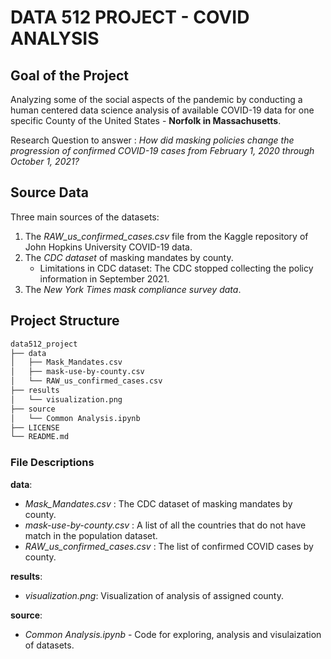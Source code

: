 # DATA 512 PROJECT - COVID ANALYSIS

## Goal of the Project
Analyzing some of the social aspects of the pandemic by conducting a human centered data science analysis of available COVID-19 data for one specific County of the United States - **Norfolk in Massachusetts**.

Research Question to answer : *How did masking policies change the progression of confirmed COVID-19 cases from February 1, 2020 through October 1, 2021?*

## Source Data

Three main sources of the datasets:
1. The *RAW_us_confirmed_cases.csv* file from the Kaggle repository of John Hopkins University COVID-19 data.
2. The *CDC dataset* of masking mandates by county.
    - Limitations in CDC dataset: The CDC stopped collecting the policy information in September 2021.
3. The *New York Times mask compliance survey data*.

## Project Structure
```bash
data512_project
├── data
│   ├── Mask_Mandates.csv
│   ├── mask-use-by-county.csv
│   └── RAW_us_confirmed_cases.csv
├── results
│   └── visualization.png
├── source
│   └── Common Analysis.ipynb
├── LICENSE
└── README.md
 ```

### File Descriptions

**data**:
- *Mask_Mandates.csv* : The CDC dataset of masking mandates by county.
- *mask-use-by-county.csv* : A list of all the countries that do not have match in the population dataset.
- *RAW_us_confirmed_cases.csv* : The list of confirmed COVID cases by county.

**results**:
- *visualization.png*: Visualization of analysis of assigned county.

**source**:
- *Common Analysis.ipynb* - Code for exploring, analysis and visulaization of datasets.
 
